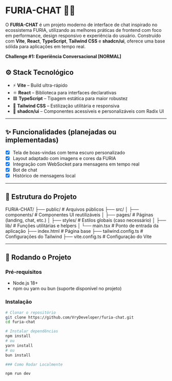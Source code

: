 # FURIA-CHAT 💬🔥

O **FURIA-CHAT** é um projeto moderno de interface de chat inspirado no ecossistema FURIA, utilizando as melhores práticas de frontend com foco em performance, design responsivo e experiência do usuário. Construído com **Vite**, **React**, **TypeScript**, **Tailwind CSS** e **shadcn/ui**, oferece uma base sólida para aplicações em tempo real.

**Challenge #1: Experiência Conversacional [NORMAL]**

## ⚙️ Stack Tecnológico

- ⚡ **Vite** – Build ultra-rápido
- ⚛️ **React** – Biblioteca para interfaces declarativas
- 🟦 **TypeScript** – Tipagem estática para maior robustez
- 🎨 **Tailwind CSS** – Estilização utilitária e responsiva
- 🧩 **shadcn/ui** – Componentes acessíveis e personalizáveis com Radix UI

---

## ✨ Funcionalidades (planejadas ou implementadas)

- [x] Tela de boas-vindas com tema escuro personalizado
- [x] Layout adaptado com imagens e cores da FURIA
- [x] Integração com WebSocket para mensagens em tempo real
- [x] Bot de chat
- [x] Histórico de mensagens local

---

## 📁 Estrutura do Projeto

FURIA-CHAT/
├── public/ # Arquivos públicos
├── src/
│ ├── components/ # Componentes UI reutilizáveis
│ ├── pages/ # Páginas (landing, chat, etc.)
│ ├── styles/ # Estilos globais (caso necessário)
│ ├── lib/ # Funções utilitárias e helpers
│ └── main.tsx # Ponto de entrada da aplicação
├── index.html # Página base
├── tailwind.config.ts # Configurações do Tailwind
├── vite.config.ts # Configuração do Vite


---

## 🚀 Rodando o Projeto

### Pré-requisitos

- Node.js 18+
- npm ou yarn ou bun (suporte disponível no projeto)

### Instalação

```bash
# Clonar o repositório
git clone https://github.com/VryDeveloper/furia-chat.git
cd furia-chat

# Instalar dependências
npm install
# ou
yarn install
# ou
bun install
```
```bash
### Como Rodar Localmente

npm run dev
```


